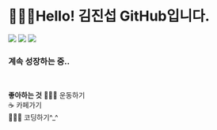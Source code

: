 # 🧑🏻‍💻Hello! 김진섭 GitHub입니다.
<div>
	<img src="https://img.shields.io/badge/HTML5-E34F26?style=flat&logo=HTML5&logoColor=white" />
	<img src="https://img.shields.io/badge/CSS3-1572B6?style=flat&logo=CSS3&logoColor=white" />
  	<img src="https://img.shields.io/badge/JavaScript-007396?style=flat&logo=Javascript&logoColor=white" />
</div>

### 계속 성장하는 중..
<br>

**좋아하는 것**
🏃🏻‍♂️ 운동하기<br>
☕ 카페가기<br>
🧑🏻‍💻 코딩하기^_^





